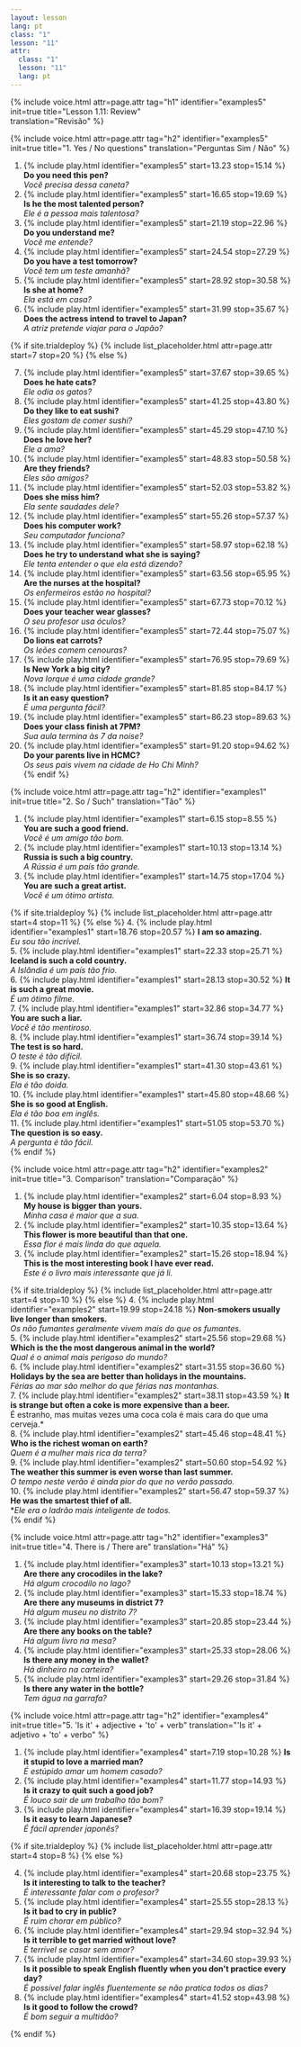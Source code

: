 ```yaml
---
layout: lesson
lang: pt
class: "1"
lesson: "11"
attr:
  class: "1"
  lesson: "11"
  lang: pt
---
```


{%  include voice.html attr=page.attr                     tag="h1"
	identifier="examples5"  init=true
	title="Lesson 1.11: Review"        
	translation="Revisão"
%}


{%  include voice.html attr=page.attr                     tag="h2"
	identifier="examples5"  init=true
	title="1. Yes / No questions"
	translation="Perguntas Sim / Não"
%}

1. {% include play.html identifier="examples5" start=13.23 stop=15.14 %} **Do you need this pen?**     
*Você precisa dessa caneta?*    
2. {% include play.html identifier="examples5" start=16.65 stop=19.69 %} **Is he the most talented person?**     
*Ele é a pessoa mais talentosa?*     
3. {% include play.html identifier="examples5" start=21.19 stop=22.96 %} **Do you understand me?**      
*Você me entende?*     
4. {% include play.html identifier="examples5" start=24.54 stop=27.29 %} **Do you have a test tomorrow?**      
*Você tem um teste amanhã?*     
5. {% include play.html identifier="examples5" start=28.92 stop=30.58 %} **Is she at home?**      
*Ela está em casa?*     
6. {% include play.html identifier="examples5" start=31.99 stop=35.67 %} **Does the actress intend to travel to Japan?**      
*A atriz pretende viajar para o Japão?*     

{% if site.trialdeploy %}
	{% include list_placeholder.html  attr=page.attr     start=7 stop=20 %}
	{% else %}

7. {% include play.html identifier="examples5" start=37.67 stop=39.65 %} **Does he hate cats?**      
*Ele odia os gatos?*     
8. {% include play.html identifier="examples5" start=41.25 stop=43.80 %} **Do they like to eat sushi?**     
*Eles gostam de comer sushi?*     
9. {% include play.html identifier="examples5" start=45.29 stop=47.10 %} **Does he love her?**     
*Ele a ama?*     
10. {% include play.html identifier="examples5" start=48.83 stop=50.58 %} **Are they friends?**     
*Eles são amigos?*     
11. {% include play.html identifier="examples5" start=52.03 stop=53.82 %} **Does she miss him?**    
*Ela sente saudades dele?*    
12. {% include play.html identifier="examples5" start=55.26 stop=57.37 %} **Does his computer work?**     
*Seu computador funciona?*     
13. {% include play.html identifier="examples5" start=58.97 stop=62.18 %} **Does he try to understand what she is saying?**     
*Ele tenta entender o que ela está dizendo?*     
14. {% include play.html identifier="examples5" start=63.56 stop=65.95 %} **Are the nurses at the hospital?**      
*Os enfermeiros estão no hospital?*     
15. {% include play.html identifier="examples5" start=67.73 stop=70.12 %} **Does your teacher wear glasses?**      
*O seu profesor usa óculos?*     
16. {% include play.html identifier="examples5" start=72.44 stop=75.07 %} **Do lions eat carrots?**      
*Os leões comem cenouras?*     
17. {% include play.html identifier="examples5" start=76.95 stop=79.69 %} **Is New York a big city?**      
*Nova Iorque é uma cidade grande?*     
18. {% include play.html identifier="examples5" start=81.85 stop=84.17 %} **Is it an easy question?**      
*É uma pergunta fácil?*     
19. {% include play.html identifier="examples5" start=86.23 stop=89.63 %} **Does your class finish at 7PM?**      
*Sua aula termina às 7 da noise?*     
20. {% include play.html identifier="examples5" start=91.20 stop=94.62 %} **Do your parents live in HCMC?**      
*Os seus pais vivem na cidade de Ho Chi Minh?*     
{% endif %}

{%  include voice.html attr=page.attr                     tag="h2"
	identifier="examples1"  init=true
	title="2. So / Such"
	translation="Tão"
%}


1. {% include play.html identifier="examples1" start=6.15 stop=8.55 %} **You are such a good friend.**      
*Você é um amigo tão bom.*     
2. {% include play.html identifier="examples1" start=10.13 stop=13.14 %} **Russia is such a big country.**     
*A Rússia é um país tão grande.*     
3. {% include play.html identifier="examples1" start=14.75 stop=17.04 %} **You are such a great artist.**     
*Você é um ótimo artista.*    

{% if site.trialdeploy %}
	{% include list_placeholder.html  attr=page.attr     start=4 stop=11 %}
	{% else %}
4. {% include play.html identifier="examples1" start=18.76 stop=20.57 %} **I am so amazing.**     
*Eu sou tão incrível.*     
5. {% include play.html identifier="examples1" start=22.33 stop=25.71 %} **Iceland is such a cold country.**      
*A Islândia é um país tão frio.*     
6. {% include play.html identifier="examples1" start=28.13 stop=30.52 %} **It is such a great movie.**      
*É um ótimo filme.*     
7. {% include play.html identifier="examples1" start=32.86 stop=34.77 %} **You are such a liar.**      
*Você é tão mentiroso.*     
8. {% include play.html identifier="examples1" start=36.74 stop=39.14 %} **The test is so hard.**     
*O teste é tão difícil.*     
9. {% include play.html identifier="examples1" start=41.30 stop=43.61 %} **She is so crazy.**     
*Ela é tão doida.*    
10. {% include play.html identifier="examples1" start=45.80 stop=48.66 %} **She is so good at English.**      
*Ela é tão boa em inglês.*     
11. {% include play.html identifier="examples1" start=51.05 stop=53.70 %} **The question is so easy.**     
*A pergunta é tão fácil.*     
{% endif %}

{%  include voice.html attr=page.attr                     tag="h2"
	identifier="examples2"  init=true
	title="3. Comparison"
	translation="Comparação"
%}

1. {% include play.html identifier="examples2" start=6.04 stop=8.93 %} **My house is bigger than yours.**      
*Minha casa é maior que a sua.*     
2. {% include play.html identifier="examples2" start=10.35 stop=13.64 %} **This flower is more beautiful than that one.**     
*Essa flor é mais linda do que aquela.*     
3. {% include play.html identifier="examples2" start=15.26 stop=18.94 %} **This is the most interesting book I have ever read.**      
*Este é o livro mais interessante que já li.*     

{% if site.trialdeploy %}
	{% include list_placeholder.html  attr=page.attr     start=4 stop=10 %}
	{% else %}
4. {% include play.html identifier="examples2" start=19.99 stop=24.18 %} **Non-smokers usually live longer than smokers.**      
*Os não fumantes geralmente vivem mais do que os fumantes.*    
5. {% include play.html identifier="examples2" start=25.56 stop=29.68 %} **Which is the the most dangerous animal in the world?**      
*Qual é o animal mais perigoso do mundo?*     
6. {% include play.html identifier="examples2" start=31.55 stop=36.60 %} **Holidays by the sea are better than holidays in the mountains.**      
*Férias ao mar são melhor do que férias nas montanhas.*     
7. {% include play.html identifier="examples2" start=38.11 stop=43.59 %} **It is strange but often a coke is more expensive than a beer.**      
É estranho, mas muitas vezes uma coca cola é mais cara do que uma cerveja.*     
8. {% include play.html identifier="examples2" start=45.46 stop=48.41 %} **Who is the richest woman on earth?**     
*Quem é a mulher mais rica da terra?*     
9. {% include play.html identifier="examples2" start=50.60 stop=54.92 %} **The weather this summer is even worse than last summer.**      
*O tempo neste verão é ainda pior do que no verão passado.*     
10. {% include play.html identifier="examples2" start=56.47 stop=59.37 %} **He was the smartest thief of all.**      
**Ele era o ladrão mais inteligente de todos.*      
{% endif %}

{%  include voice.html attr=page.attr                     tag="h2"
	identifier="examples3"  init=true
	title="4. There is / There are"
	translation="Há"
%}

1. {% include play.html identifier="examples3" start=10.13 stop=13.21 %} **Are there any crocodiles in the lake?**      
*Há algum crocodilo no lago?*     
2. {% include play.html identifier="examples3" start=15.33 stop=18.74 %} **Are there any museums in district 7?**     
*Há algum museu no distrito 7?*     
3. {% include play.html identifier="examples3" start=20.85 stop=23.44 %} **Are there any books on the table?**     
*Há algum livro na mesa?*     
4. {% include play.html identifier="examples3" start=25.33 stop=28.06 %} **Is there any money in the wallet?**     
*Há dinheiro na carteira?*     
5. {% include play.html identifier="examples3" start=29.26 stop=31.84 %} **Is there any water in the bottle?**     
*Tem água na garrafa?*     

{%  include voice.html attr=page.attr                     tag="h2"
	identifier="examples4"  init=true
	title="5. 'Is it' + adjective + 'to' + verb"
	translation="'Is it' + adjetivo + 'to' + verbo"
%}


1. {% include play.html identifier="examples4" start=7.19 stop=10.28 %} **Is it stupid to love a married man?**      
*É estúpido amar um homem casado?*     
2. {% include play.html identifier="examples4" start=11.77 stop=14.93 %} **Is it crazy to quit such a good job?**      
*É louco sair de um trabalho tão bom?*      
3. {% include play.html identifier="examples4" start=16.39 stop=19.14 %} **Is it easy to learn Japanese?**      
*É fácil aprender japonês?*     

{% if site.trialdeploy %}
	{% include list_placeholder.html  attr=page.attr     start=4 stop=8 %}
	{% else %}

4. {% include play.html identifier="examples4" start=20.68 stop=23.75 %} **Is it interesting to talk to the teacher?**      
*É interessante falar com o profesor?*     
5. {% include play.html identifier="examples4" start=25.55 stop=28.13 %} **Is it bad to cry in public?**      
*É ruim chorar em público?*      
6. {% include play.html identifier="examples4" start=29.94 stop=32.94 %} **Is it terrible to get married without love?**     
*É terrível se casar sem amor?*     
7. {% include play.html identifier="examples4" start=34.60 stop=39.93 %} **Is it possible to speak English fluently when you don't practice every day?**      
*É possível falar inglês fluentemente se não pratica todos os dias?*     
8. {% include play.html identifier="examples4" start=41.52 stop=43.98 %} **Is it good to follow the crowd?**  
*É bom seguir a multidão?*    

{% endif %}


 